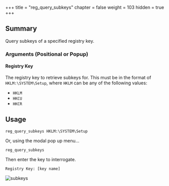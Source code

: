 +++
title = "reg_query_subkeys"
chapter = false
weight = 103
hidden = true
+++

## Summary
Query subkeys of a specified registry key.

### Arguments (Positional or Popup)
#### Registry Key
The registry key to retrieve subkeys for. This  must be in the format of `HKLM:\SYSTEM\Setup`, where `HKLM` can be any of the following values:

- `HKLM`
- `HKCU`
- `HKCR`

## Usage
```
reg_query_subkeys HKLM:\SYSTEM\Setup
```

Or, using the modal pop up menu...
```
reg_query_subkeys
```
Then enter the key to interrogate.
```
Registry Key: [key name]
```

![subkeys](../images/reg_query_subkeys.png)